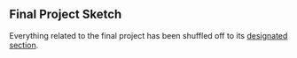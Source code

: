 ## Final Project Sketch
Everything related to the final project has been shuffled off to its [designated section](final.md).

